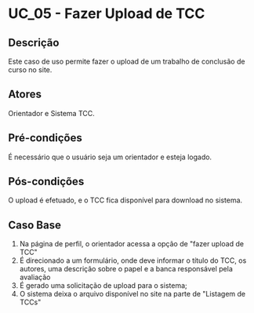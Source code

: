 # UC_05 - Fazer Upload de TCC

## Descrição
Este caso de uso permite fazer o upload de um trabalho de conclusão de curso no site.
## Atores
Orientador e Sistema TCC.
## Pré-condições
É necessário que o usuário seja um orientador e esteja logado.
## Pós-condições
O upload é efetuado, e o TCC fica disponível para download no sistema.
## Caso Base
1. Na página de perfil, o orientador acessa a opção de "fazer upload de TCC"
2. É direcionado a um formulário, onde deve informar o título do TCC, os autores, uma descrição sobre o papel e a banca responsável pela avaliação
3. É gerado uma solicitação de upload para o sistema;
4. O sistema deixa o arquivo disponível no site na parte de "Listagem de TCCs"